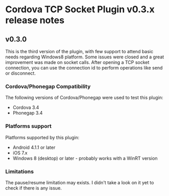 Cordova TCP Socket Plugin v0.3.x release notes
==============================================

## v0.3.0

This is the third version of the plugin, with few support to attend basic needs regarding Windows8 platform.
Some issues were closed and a great improvement was made on socket calls. After opening a TCP socket connection,
you can use the connection id to perform operations like send or disconnect.

### Cordova/Phonegap Compatibility

The following versions of Cordova/Phonegap were used to test this plugin:

* Cordova 3.4
* Phonegap 3.4


### Platforms support

Platforms supported by this plugin:

* Android 4.1.1 or later
* iOS 7.x
* Windows 8 (desktop) or later - probably works with a WinRT version

### Limitations

The pause/resume limitation may exists. I didn't take a look on it yet to check if there is any issue.
